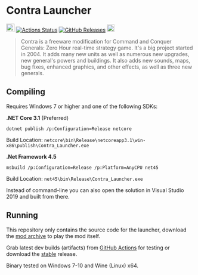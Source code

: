 # Contra Launcher

<a href="https://discordapp.com/invite/015E6KXXHmdWFXCtt"><img src="https://discordapp.com/assets/e05ead6e6ebc08df9291738d0aa6986d.png" alt="Discord" width="22"></a>
[![Actions Status](https://github.com/Teteros/contra-launcher/workflows/Build/badge.svg)](https://github.com/Teteros/contra-launcher/actions)
[![GitHub Releases](https://img.shields.io/github/release/Teteros/contra-launcher.svg)](https://github.com/Teteros/contra-launcher/releases)
<a href="https://www.moddb.com/mods/contra"><img src="https://button.moddb.com/download/medium/172830.png" alt="Moddb Icon" height="20"></a>

>Contra is a freeware modification for Command and Conquer Generals: Zero Hour real-time strategy game. It's a big project started in 2004. It adds many new units as well as numerous new upgrades, new general's powers and buildings. It also adds new sounds, maps, bug fixes, enhanced graphics, and other effects, as well as three new generals.

## Compiling

Requires Windows 7 or higher and one of the following SDKs:

**.NET Core 3.1** (Preferred)

`dotnet publish /p:Configuration=Release netcore`

Build Location: `netcore\bin\Release\netcoreapp3.1\win-x86\publish\Contra_Launcher.exe`

**.Net Framework 4.5**

`msbuild /p:Configuration=Release /p:Platform=AnyCPU net45`

Build Location: `net45\bin\Release\Contra_Launcher.exe`

Instead of command-line you can also open the solution in Visual Studio 2019 and built from there.

## Running

This repository only contains the source code for the launcher, download the [mod archive](https://www.moddb.com/mods/contra/downloads) to play the mod itself.

Grab latest dev builds (artifacts) from [GitHub Actions](https://github.com/Teteros/ctrlauncher/actions) for testing or download the [stable](https://github.com/Teteros/ctrlauncher/releases/latest) release.

Binary tested on Windows 7-10 and Wine (Linux) x64.
